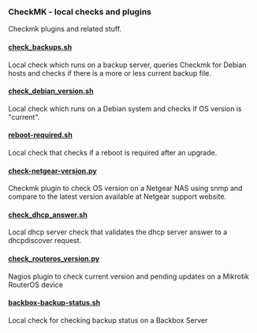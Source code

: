 ### CheckMK - local checks and plugins
Checkmk plugins and related stuff.

#### [check_backups.sh](check_backups.sh)
Local check which runs on a backup server, queries Checkmk for Debian hosts and checks if there is a more or less current backup file.

#### [check_debian_version.sh](check_debian_version.sh)
Local check which runs on a Debian system and checks if OS version is "current".

#### [reboot-required.sh](reboot-required.sh)
Local check that checks if a reboot is required after an upgrade.

#### [check-netgear-version.py](check-netgear-version.py)
Checkmk plugin to check OS version on a Netgear NAS using snmp and compare to the latest version available at Netgear support website.

#### [check_dhcp_answer.sh](check_dhcp_answer.sh)
Local dhcp server check that validates the dhcp server answer to a dhcpdiscover request.

#### [check_routeros_version.py](check_routeros_version.py)
Nagios plugin to check current version and pending updates on a Mikrotik RouterOS device

#### [backbox-backup-status.sh](backbox-backup-status.sh)
Local check for checking backup status on a Backbox Server

